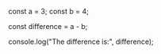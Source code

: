 const a = 3;
const b = 4;

const difference = a - b;

console.log("The difference is:", difference);


